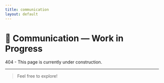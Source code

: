 ```yaml
---
title: communication
layout: default
---
```


# 🚧 Communication — Work in Progress

404 - This page is currently under construction.

---


>Feel free to explore!

